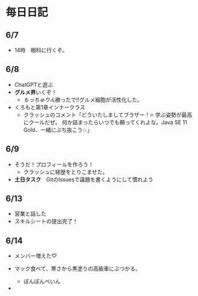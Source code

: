 # 毎日日記
## 6/7
- 14時　眼科に行くぞ。
## 6/8
- ChatGPTと遊ぶ
- **グルメ界**いくぞ！
    - *もっちゅりん*勝ったで!!グルメ細胞が活性化した。
- くろもと第1章インナークラス
    - クラッシュのコメント「どういたしましてブラザー！🔥
学ぶ姿勢が最高にクールだぜ。
何か詰まったらいつでも頼ってくれよな。Java SE 11 Gold、一緒にぶち抜こう💥」

## 6/9
- そうだ！プロフィールを作ろう！
    - クラッシュに経歴をとりこませた。
- **土日タスク**　GitのIssuesで議題を書くようにして慣れよう

## 6/13
- 営業と話した
- スキルシートの提出完了！

## 6/14
- メンバー増えた♡
- マック食べて、寒さから黒塗りの高級車にぶつかる。
    - ぽんぽんぺいん

- 

